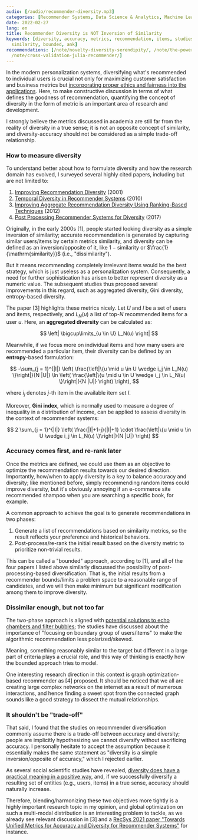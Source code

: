 ```yaml
---
audio: [/audio/recommender-diversity.mp3]
categories: [Recommender Systems, Data Science & Analytics, Machine Learning]
date: 2022-02-27
lang: en
title: Recommender Diversity is NOT Inversion of Similarity
keywords: [diversity, accuracy, metrics, recommendation, items, studies, approach,
  similarity, bounded, ank]
recommendations: [/note/novelty-diversity-serendipity/, /note/the-power-of-diverse-thinking/,
  /note/cross-validation-julia-recommender/]
---
```


In the modern personalization systems, diversifying what's recommended to individual users is crucial not only for maximizing customer satisfaction and business metrics but [incorporating proper ethics and fairness into the applications](/note/ethical-challenges-in-recommender-systems/). Here, to make constructive discussion in terms of what defines the goodness of recommendation, quantifying the concept of diversity in the form of metric is an important area of research and development.

I strongly believe the metrics discussed in academia are still far from the reality of diversity in a true sense; it is not an opposite concept of similarity, and diversity-accuracy should not be considered as a simple trade-off relationship.

### How to measure diversity

To understand better about how to formulate diversity and how the research domain has evolved, I surveyed several highly cited papers, including but are not limited to:

1. [Improving Recommendation Diversity](https://citeseerx.ist.psu.edu/viewdoc/download?doi=10.1.1.8.5232&rep=rep1&type=pdf) (2001)
2. [Temporal Diversity in Recommender Systems](https://dl.acm.org/doi/10.1145/1835449.1835486) (2010)
3. [Improving Aggregate Recommendation Diversity Using Ranking-Based Techniques](https://ieeexplore.ieee.org/document/5680904) (2012)
4. [Post Processing Recommender Systems for Diversity](https://dl.acm.org/doi/10.1145/3097983.3098173) (2017)

Originally, in the early 2000s \[1\], people started looking diversity as a simple inversion of similarity; accurate recommendation is generated by capturing similar users/items by certain metrics $\mathrm{similarity}$, and diversity can be defined as an inversion/opposite of it, like $1 - \mathrm{similarity}$ or $\frac{1}{\mathrm{similarity}}$ (i.e., "dissimilarity").

But it means recommending completely irrelevant items would be the best strategy, which is just useless as a personalization system. Consequently, a need for further sophistication has arisen to better represent diversity as a numeric value. The subsequent studies thus proposed several improvements in this regard, such as aggregated diversity, Gini diversity, entropy-based diversity.

The paper \[3\] highlights these metrics nicely. Let $U$ and $I$ be a set of users and items, respectively, and $L_N(u)$ a list of top-$N$ recommended items for a user $u$. Here, an **aggregated diversity** can be calculated as:

$$
\left| \bigcup\limits_{u \in U} L_N(u) \right|
$$

Meanwhile, if we focus more on individual items and how many users are recommended a particular item, their diversity can be defined by an **entropy**-based formulation:

$$
-\sum_{j = 1}^{|I|} \left( \frac{\left|\{u \mid u \in U \wedge i_j \in L_N(u) \}\right|}{N |U|} \ln \left( \frac{\left|\{u \mid u \in U \wedge i_j \in L_N(u) \}\right|}{N |U|}  \right) \right),
$$

where $i_j$ denotes $j$-th item in the available item set $I$.

Moreover, **Gini index**, which is normally used to measure a degree of inequality in a distribution of income, can be applied to assess diversity in the context of recommender systems:

$$
2 \sum_{j = 1}^{|I|} \left( \frac{|I|+1-j}{|I|+1} \cdot \frac{\left|\{u \mid u \in U \wedge i_j \in L_N(u) \}\right|}{N |U|} \right)
$$

### Accuracy comes first, and re-rank later

Once the metrics are defined, we could use them as an objective to optimize the recommendation results towards our desired direction. Importantly, how/when to apply diversity is a key to balance accuracy and diversity; like mentioned before, simply recommending random items could improve diversity, but it's obviously annoying if an e-commerce site recommended shampoo when you are searching a specific book, for example.

A common approach to achieve the goal is to generate recommendations in two phases:

1. Generate a list of recommendations based on similarity metrics, so the result reflects your preference and historical behaviors.
2. Post-process/re-rank the initial result based on the diversity metric to prioritize non-trivial results.

This can be called a "bounded" approach, according to \[1\], and all of the four papers I listed above similarly discussed the possibility of post-processing-based diversification. That is, the initial results from a recommender bounds/limits a problem space to a reasonable range of candidates, and we will then make minimum but significant modification among them to improve diversity.

### Dissimilar enough, but not too far

The two-phase approach is aligned with [potential solutions to echo chambers and filter bubbles](/note/recsys-2021-echo-chambers-and-filter-bubbles/); the studies have discussed about the importance of "focusing on boundary group of users/items" to make the algorithmic recommendation less polarized/skewed.

Meaning, something reasonably similar to the target but different in a large part of criteria plays a crucial role, and this way of thinking is exactly how the bounded approach tries to model.

One interesting research direction in this context is graph optimization-based recommender as \[4\] proposed. It should be noticed that we all are creating large complex networks on the internet as a result of numerous interactions, and hence finding a sweet spot from the connected graph sounds like a good strategy to dissect the mutual relationships.

### It shouldn't be "trade-off"

That said, I found that the studies on recommender diversification commonly assume there is a trade-off between accuracy and diversity; people are implicitly hypothesizing we cannot diversify without sacrificing accuracy. I personally hesitate to accept the assumption because it essentially makes the same statement as "diversity is a simple inversion/opposite of accuracy," which I rejected earlier.

As several social scientific studies have revealed, [diversity does have a practical meaning in a positive way](/note/the-power-of-diverse-thinking/), and, if we successfully diversify a resulting set of entities (e.g., users, items) in a true sense, accuracy should naturally increase.

Therefore, blending/harmonizing these two objectives more tightly is a highly important research topic in my opinion, and global optimization on such a multi-modal distribution is an interesting problem to tackle, as we already see relevant discussion in \[3\] and a [RecSys 2021 paper "Towards Unified Metrics for Accuracy and Diversity for Recommender Systems"](/note/recsys-2021/) for instance.
